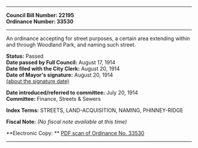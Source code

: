 * * * * *  
  
**Council Bill Number: [](#h0)[](#h2)22195**   
**Ordinance Number: 33530**  
  
* * * * *  
  
An ordinance accepting for street purposes, a certain area extending within and through Woodland Park, and naming such street.  
  
**Status:** Passed   
**Date passed by Full Council:** August 17, 1914   
**Date filed with the City Clerk:** August 20, 1914   
**Date of Mayor's signature:** August 20, 1914   
[(about the signature date)](/~public/approvaldate.htm)   
  
  
**Date introduced/referred to committee:** July 20, 1914   
**Committee:** Finance, Streets & Sewers   
  
**Index Terms:** STREETS, LAND-ACQUISITION, NAMING, PHINNEY-RIDGE  
  
**Fiscal Note:** *(No fiscal note available at this time)*  
  
**Electronic Copy: ** [PDF scan of Ordinance No. 33530](/~archives/Ordinances/Ord_33530.pdf)  
  
* * * * *  
